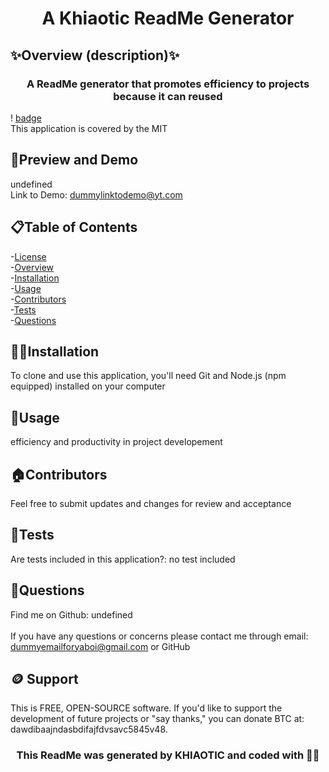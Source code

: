 
<h1 align="center">A Khiaotic ReadMe Generator </h1>

## ✨Overview (description)✨
<h3 align="center">A ReadMe generator that promotes efficiency to projects  because it can reused</h3>

! [badge](https://shields.ioi/bagde/license-MIT-yellow)<br />
This application is  covered by the MIT

## 👀Preview and Demo
undefined <br />
Link to Demo: dummylinktodemo@yt.com


## 📋Table of Contents
-[License](#license) <br />
-[Overview](#description) <br />
-[Installation](#installation) <br />
-[Usage](#usage) <br />
-[Contributors](#contribute) <br />
-[Tests](#tests) <br />
-[Questions](#questions) <br />


## 💢📃Installation
To clone and use this application, you'll need Git and Node.js (npm equipped) installed on your computer


## 🧰Usage
efficiency and productivity in project developement

## 🏠Contributors
Feel free to submit updates and changes for review and acceptance

## 🧪Tests
Are tests included in this  application?: no test included


## 🤔Questions
Find me on Github: undefined <br />
<br />
If you have any questions or concerns please contact me through email: dummyemailforyaboi@gmail.com or GitHub

## 🪙 Support
This is FREE, OPEN-SOURCE software. If you'd like to support the development of future projects or "say thanks," you can donate BTC at: dawdibaajndasbdifajfdvsavc5845v48.


<h3 align="center">This ReadMe was generated by KHIAOTIC and coded with 🌈💖</h3>
